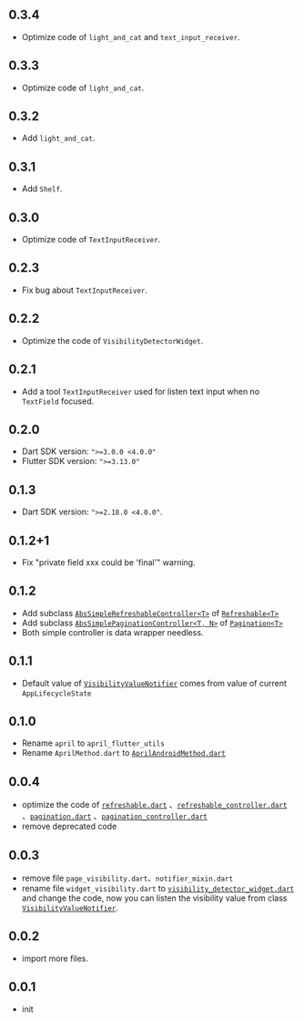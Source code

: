 ## 0.3.4

* Optimize code of `light_and_cat` and `text_input_receiver`.

## 0.3.3

* Optimize code of `light_and_cat`.

## 0.3.2

* Add `light_and_cat`.

## 0.3.1

* Add `Shelf`.

## 0.3.0

* Optimize code of `TextInputReceiver`.

## 0.2.3

* Fix bug about `TextInputReceiver`.

## 0.2.2

* Optimize the code of `VisibilityDetectorWidget`.

## 0.2.1

* Add a tool `TextInputReceiver` used for listen text input when no `TextField` focused.

## 0.2.0

* Dart SDK version: `">=3.0.0 <4.0.0"`
* Flutter SDK version: `">=3.13.0"`

## 0.1.3

* Dart SDK version: `">=2.18.0 <4.0.0"`.

## 0.1.2+1

* Fix "private field xxx could be 'final'" warning.

## 0.1.2

* Add subclass [`AbsSimpleRefreshableController<T>`](
  ./lib/src/data/refreshable/simple/simple_refreshable_controller.dart)
  of [`Refreshable<T>`](./lib/src/data/refreshable/refreshable.dart)
* Add subclass [`AbsSimplePaginationController<T, N>`](
  ./lib/src/data/pagination/simple/simple_pagination_controller.dart)
  of [`Pagination<T>`](./lib/src/data/pagination/pagination.dart)
* Both simple controller is data wrapper needless.

## 0.1.1

* Default value of [`VisibilityValueNotifier`](./lib/src/widgets/visibility_detector_widget.dart)
  comes from value of current `AppLifecycleState`

## 0.1.0

* Rename `april` to `april_flutter_utils`
* Rename `AprilMethod.dart`
  to [`AprilAndroidMethod.dart`](./lib/src/method/april_android_method.dart)

## 0.0.4

* optimize the code of [`refreshable.dart`](./lib/src/data/refreshable/refreshable.dart)
  、[`refreshable_controller.dart`](./lib/src/data/refreshable/refreshable_controller.dart)
  、[`pagination.dart`](./lib/src/data/pagination/pagination.dart)
  、[`pagination_controller.dart`](./lib/src/data/pagination/pagination_controller.dart)
* remove deprecated code

## 0.0.3

* remove file `page_visibility.dart`、`notifier_mixin.dart`
* rename file `widget_visibility.dart`
  to [`visibility_detector_widget.dart`](./lib/src/widgets/visibility_detector_widget.dart) and
  change the code, now you
  can listen the visibility value
  from class [`VisibilityValueNotifier`](./lib/src/widgets/visibility_detector_widget.dart).

## 0.0.2

* import more files.

## 0.0.1

* init
